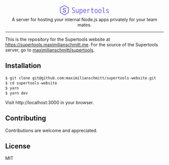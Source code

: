 <p align="center">
  <img src="logo@2x.png" width="157" alt="Supertools">
    <br>
    A server for hosting your internal Node.js apps privately for your team mates.
</p>

<hr>

This is the repository for the Supertools website at https://supertools.maximilianschmitt.me. For the source of the Supertools server, go to [maximilianschmitt/supertools](https://github.com/maximilianschmitt/supertools).

## Installation

```
$ git clone git@github.com:maximilianschmitt/supertools-website.git
$ cd supertools-website
$ yarn
$ yarn dev
```

Visit http://localhost:3000 in your browser.

## Contributing

Contributions are welcome and appreciated.

## License

MIT
